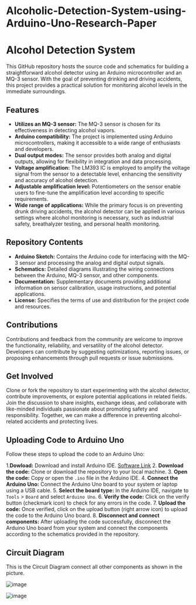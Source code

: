 # Alcoholic-Detection-System-using-Arduino-Uno-Research-Paper
# Alcohol Detection System

This GitHub repository hosts the source code and schematics for building a straightforward alcohol detector using an Arduino microcontroller and an MQ-3 sensor. With the goal of preventing drinking and driving accidents, this project provides a practical solution for monitoring alcohol levels in the immediate surroundings.

## Features

- **Utilizes an MQ-3 sensor:** The MQ-3 sensor is chosen for its effectiveness in detecting alcohol vapors.
- **Arduino compatibility:** The project is implemented using Arduino microcontrollers, making it accessible to a wide range of enthusiasts and developers.
- **Dual output modes:** The sensor provides both analog and digital outputs, allowing for flexibility in integration and data processing.
- **Voltage amplification:** The LM393 IC is employed to amplify the voltage signal from the sensor to a detectable level, enhancing the sensitivity and accuracy of alcohol detection.
- **Adjustable amplification level:** Potentiometers on the sensor enable users to fine-tune the amplification level according to specific requirements.
- **Wide range of applications:** While the primary focus is on preventing drunk driving accidents, the alcohol detector can be applied in various settings where alcohol monitoring is necessary, such as industrial safety, breathalyzer testing, and personal health monitoring.

## Repository Contents

- **Arduino Sketch:** Contains the Arduino code for interfacing with the MQ-3 sensor and processing the analog and digital output signals.
- **Schematics:** Detailed diagrams illustrating the wiring connections between the Arduino, MQ-3 sensor, and other components.
- **Documentation:** Supplementary documents providing additional information on sensor calibration, usage instructions, and potential applications.
- **License:** Specifies the terms of use and distribution for the project code and resources.

## Contributions

Contributions and feedback from the community are welcome to improve the functionality, reliability, and versatility of the alcohol detector. Developers can contribute by suggesting optimizations, reporting issues, or proposing enhancements through pull requests or issue submissions.

## Get Involved

Clone or fork the repository to start experimenting with the alcohol detector, contribute improvements, or explore potential applications in related fields. Join the discussion to share insights, exchange ideas, and collaborate with like-minded individuals passionate about promoting safety and responsibility. Together, we can make a difference in preventing alcohol-related accidents and protecting lives.

## Uploading Code to Arduino Uno

Follow these steps to upload the code to an Arduino Uno:

1.**Dowload:** Download and install Arduino IDE. [Software Link](https://www.arduino.cc/en/software)
2. **Download the code:** Clone or download the repository to your local machine.
3. **Open the code:** Copy or open the `.ino` file in the Arduino IDE.
4. **Connect the Arduino Uno:** Connect the Arduino Uno board to your system or laptop using a USB cable.
5. **Select the board type:** In the Arduino IDE, navigate to `Tools` > `Board` and select `Arduino Uno`.
6. **Verify the code:** Click on the verify button (checkmark icon) to check for any errors in the code.
7. **Upload the code:** Once verified, click on the upload button (right arrow icon) to upload the code to the Arduino Uno board.
8. **Disconnect and connect components:** After uploading the code successfully, disconnect the Arduino Uno board from your system and connect the components according to the schematics provided in the repository.

## Circuit Diagram 

This is the Circuit Diagram connect all other components as shown in the picture.

![image](https://github.com/ManojKumar1603/Alcoholic-Detection-System-using-Arduino-Uno-Research-Paper/assets/122170545/dcd06105-5c7c-447e-86fd-5335030a7dc7)


![image](https://github.com/ManojKumar1603/Alcoholic-Detection-System-using-Arduino-Uno-Research-Paper/assets/122170545/268e7d94-b708-4468-9e37-e9e271f18e6b)
